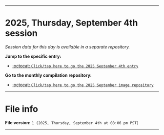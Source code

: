 
***

# 2025, Thursday, September 4th session

_Session data for this day is available in a separate repository._

**Jump to the specific entry:**

- [:octocat: `Click/tap here to go the 2025 September 4th entry`](https://github.com/seanpm2001/SeansLifeArchive_Images_MotorWorld_CarFactory_Y2025_V9/tree/SeansLifeArchive_Images_MotorWorld_CarFactory_Y2025_V9_Main-dev/2025/09_September/04/)

**Go to the monthly compilation repository:**

- [:octocat: `Click/tap here to go the 2025 September image repository`](https://github.com/seanpm2001/SeansLifeArchive_Images_MotorWorld_CarFactory_Y2025_V9/)

***

# File info

**File version:** `1 (2025, Thursday, September 4th at 08:06 pm PST)`

***
